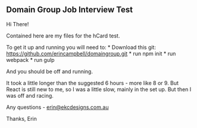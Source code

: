## Domain Group Job Interview Test

Hi There!

Contained here are my files for the hCard test.

To get it up and running you will need to:
	* Download this git: https://github.com/erincampbell/domaingroup.git
	* run npm init
	* run webpack
	* run gulp

And you should be off and running.

It took a little longer than the suggested 6 hours - more like 8 or 9. But React is still new to me, so I was a little slow, mainly in the set up. But then I was off and racing.

Any questions - erin@ekcdesigns.com.au

Thanks,
Erin